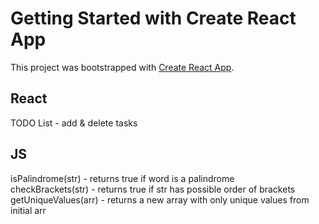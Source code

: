 # Getting Started with Create React App

This project was bootstrapped with [Create React App](https://github.com/facebook/create-react-app).

## React
TODO List - add & delete tasks
## JS
isPalindrome(str) - returns true if word is a palindrome  
checkBrackets(str) - returns true if str has possible order of brackets  
getUniqueValues(arr) - returns a new array with only unique values from initial arr  